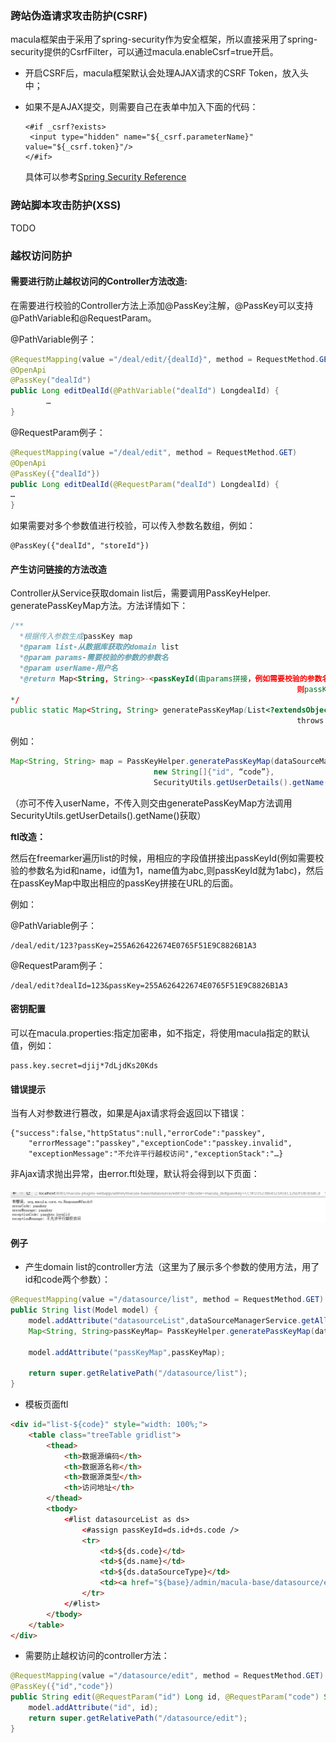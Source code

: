 ### 跨站伪造请求攻击防护\(CSRF\)

macula框架由于采用了spring-security作为安全框架，所以直接采用了spring-security提供的CsrfFilter，可以通过macula.enableCsrf=true开启。

* 开启CSRF后，macula框架默认会处理AJAX请求的CSRF Token，放入头中；
* 如果不是AJAX提交，则需要自己在表单中加入下面的代码：

  ```
  <#if _csrf?exists>
   <input type="hidden" name="${_csrf.parameterName}" value="${_csrf.token}"/>
  </#if>
  ```

  具体可以参考[Spring Security Reference](http://docs.spring.io/spring-security/site/docs/current/reference/htmlsingle/#csrf)

### 跨站脚本攻击防护\(XSS\)

TODO

### 越权访问防护

#### **需要进行防止越权访问的Controller方法改造:**

在需要进行校验的Controller方法上添加@PassKey注解，@PassKey可以支持@PathVariable和@RequestParam。

@PathVariable例子：

```java
@RequestMapping(value ="/deal/edit/{dealId}", method = RequestMethod.GET)
@OpenApi
@PassKey("dealId")
public Long editDealId(@PathVariable("dealId") LongdealId) {
        …
}
```

@RequestParam例子：

```java
@RequestMapping(value ="/deal/edit", method = RequestMethod.GET)
@OpenApi
@PassKey({"dealId"})
public Long editDealId(@RequestParam("dealId") LongdealId) {
…
}
```

如果需要对多个参数值进行校验，可以传入参数名数组，例如：

```
@PassKey({"dealId", "storeId"})
```

#### **产生访问链接的方法改造**

Controller从Service获取domain list后，需要调用PassKeyHelper. generatePassKeyMap方法。方法详情如下：

```java
/**
  *根据传入参数生成passKey map
  *@param list-从数据库获取的domain list
  *@param params-需要校验的参数的参数名
  *@param userName-用户名
  *@return Map<String, String>-<passKeyId(由params拼接，例如需要校验的参数名为id和name，id值为1，name值为abc,
                                                                则passKeyId就为1abc), passkey)
*/
public static Map<String, String> generatePassKeyMap(List<?extendsObject> list, String[] params, String userName)
                                                                throws MaculaException
```

例如：

```java
Map<String, String> map = PassKeyHelper.generatePassKeyMap(dataSourceManagerService.getAllDataSources(), 
                                new String[]{"id", “code”}, 
                                SecurityUtils.getUserDetails().getName());
```

（亦可不传入userName，不传入则交由generatePassKeyMap方法调用SecurityUtils.getUserDetails\(\).getName\(\)获取）

**ftl改造：**

然后在freemarker遍历list的时候，用相应的字段值拼接出passKeyId\(例如需要校验的参数名为id和name，id值为1，name值为abc,则passKeyId就为1abc\)，然后在passKeyMap中取出相应的passKey拼接在URL的后面。

例如：

@PathVariable例子：

```
/deal/edit/123?passKey=255A626422674E0765F51E9C8826B1A3
```

@RequestParam例子：

```
/deal/edit?dealId=123&passKey=255A626422674E0765F51E9C8826B1A3
```

#### 密钥配置

可以在macula.properties:指定加密串，如不指定，将使用macula指定的默认值，例如：

```
pass.key.secret=djij*7dLjdKs20Kds
```

#### **错误提示**

当有人对参数进行篡改，如果是Ajax请求将会返回以下错误：

```
{"success":false,"httpStatus":null,"errorCode":"passkey",
    "errorMessage":"passkey","exceptionCode":"passkey.invalid",
    "exceptionMessage":"不允许平行越权访问","exceptionStack":"…}
```

非Ajax请求抛出异常，由error.ftl处理，默认将会得到以下页面：

#### ![](/images/chapter3/passkey_error.png)

#### **例子**

* 产生domain list的controller方法（这里为了展示多个参数的使用方法，用了id和code两个参数）：

```java
@RequestMapping(value ="/datasource/list", method = RequestMethod.GET)
public String list(Model model) {
    model.addAttribute("datasourceList",dataSourceManagerService.getAllDataSources());
    Map<String, String>passKeyMap= PassKeyHelper.generatePassKeyMap(dataSourceManagerService.getAllDataSources(),
                                                                        newString[] {"id","code"});
    model.addAttribute("passKeyMap",passKeyMap);

    return super.getRelativePath("/datasource/list");
}
```

* 模板页面ftl

```html
<div id="list-${code}" style="width: 100%;">
    <table class="treeTable gridlist">
        <thead>
            <th>数据源编码</th>
            <th>数据源名称</th>
            <th>数据源类型</th>
            <th>访问地址</th>
        </thead>
        <tbody>
            <#list datasourceList as ds>
                <#assign passKeyId=ds.id+ds.code />
                <tr>
                    <td>${ds.code}</td>
                    <td>${ds.name}</td>
                    <td>${ds.dataSourceType}</td>
                    <td><a href="${base}/admin/macula-base/datasource/edit?id=${ds.id}&code=${ds.code}&passKey=${passKeyMap[passKeyId]}">点击访问</a>
                </tr>
            </#list>
        </tbody>
    </table>
</div>
```

* 需要防止越权访问的controller方法：

```java
@RequestMapping(value ="/datasource/edit", method = RequestMethod.GET)
@PassKey({"id","code"})
public String edit(@RequestParam("id") Long id, @RequestParam("code") String code, Model model) {
    model.addAttribute("id", id);
    return super.getRelativePath("/datasource/edit");
}
```



